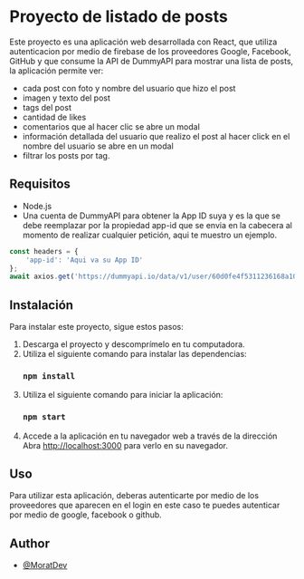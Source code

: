 # Proyecto de listado de posts 

Este proyecto es una aplicación web desarrollada con React, que utiliza autenticacion por medio de firebase de los proveedores Google, Facebook, GitHub y que consume la API de DummyAPI para mostrar una lista de posts, la aplicación permite ver:

- cada post con foto y nombre del usuario que hizo el post
- imagen y texto del post
- tags del post
- cantidad de likes
- comentarios que al hacer clic se abre un modal 
- información detallada del usuario que realizo el post al hacer click en el nombre del usuario se abre en un modal
- filtrar los posts por tag.

## Requisitos

- Node.js
- Una cuenta de DummyAPI para obtener la App ID suya y es la que se debe reemplazar por la propiedad app-id que se envia en la cabecera al momento de realizar cualquier petición, aqui te muestro un ejemplo.
```javascript
const headers = {
    'app-id': 'Aqui va su App ID'
};
await axios.get('https://dummyapi.io/data/v1/user/60d0fe4f5311236168a109f4/post?limit=10',  { headers })
```
## Instalación 

Para instalar este proyecto, sigue estos pasos:

1. Descarga el proyecto y descomprímelo en tu computadora.
2. Utiliza el siguiente comando para instalar las dependencias:
   ### `npm install`
3. Utiliza el siguiente comando para iniciar la aplicación:
   ### `npm start`
4. Accede a la aplicación en tu navegador web a través de la dirección 
   Abra [http://localhost:3000](http://localhost:3000) para verlo en su navegador.

## Uso
Para utilizar esta aplicación, deberas autenticarte por medio de los proveedores que aparecen en el login en este caso te puedes autenticar por medio de google, facebook o github.

## Author

- [@MoratDev](https://github.com/MoratDev)

